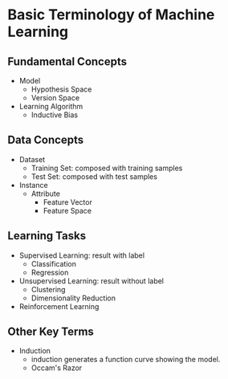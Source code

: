 # Basic Terminology of Machine Learning 
## Fundamental Concepts
- Model
  - Hypothesis Space
  - Version Space
- Learning Algorithm
  - Inductive Bias
## Data Concepts
- Dataset
  - Training Set: composed with training samples
  - Test Set: composed with test samples
- Instance
  - Attribute
    - Feature Vector
    - Feature Space
## Learning Tasks
- Supervised Learning: result with label
  - Classification
  - Regression
- Unsupervised Learning: result without label
  - Clustering
  - Dimensionality Reduction
- Reinforcement Learning
## Other Key Terms
- Induction
  - induction generates a function curve showing the model.
  - Occam's Razor